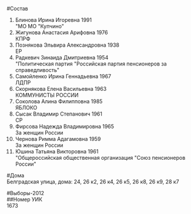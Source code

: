#Состав  
1. Блинова Ирина Игоревна 1991  
    "МО МО "Купчино"  
2. Жигунова Анастасия Арифовна 1976  
    КПРФ  
3. Познякова Эльвира Александровна 1938  
    ЕР  
4. Радкевич Зинаида Дмитриевна 1954  
    "Политическая партия "Российская партия пенсионеров за справедливость"  
5. Самойленко Ирина Геннадьевна 1967  
    ЛДПР  
6. Скорнякова Елена Васильевна 1963  
    КОММУНИСТЫ РОССИИ  
7. Соколова Алина Филипповна 1985  
    ЯБЛОКО  
8. Сысак Владимир Степанович 1961  
    СР  
9. Фирсова Надежда Владимировна 1965  
    За женщин России  
10. Чернова Римма Адагамовна 1959  
    За женщин России  
11. Юшина Татьяна Викторовна 1961  
    "Общероссийская общественная организация "Союз пенсионеров России"  
  
#Дома  
Белградская улица, дома: 24, 26 к2, 26 к4, 26 к5, 26 к8, 26 к9, 28 к7  
  
#Выборы-2012  
##Номер УИК  
1673  
